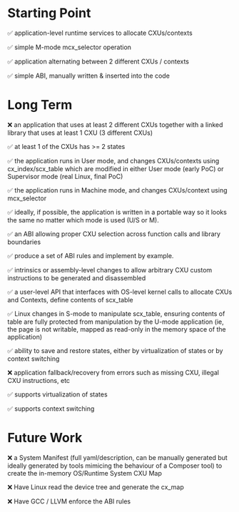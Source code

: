 # Starting Point

:white_check_mark: application-level runtime services to allocate CXUs/contexts

:white_check_mark: simple M-mode mcx_selector operation

:white_check_mark: application alternating between 2 different CXUs / contexts

:white_check_mark: simple ABI, manually written & inserted into the code


# Long Term
:x: an application that uses at least 2 different CXUs together with a linked library that uses at least 1 CXU (3 different CXUs)

:white_check_mark: at least 1 of the CXUs has >= 2 states

:white_check_mark: the application runs in User mode, and changes CXUs/contexts using cx_index/scx_table which are modified in either User mode (early PoC) or Supervisor mode (real Linux, final PoC)

:white_check_mark: the application runs in Machine mode, and changes CXUs/context using mcx_selector

:white_check_mark: ideally, if possible, the application is written in a portable way so it looks the same no matter which mode is used (U/S or M).

:white_check_mark: an ABI allowing proper CXU selection across function calls and library boundaries

:white_check_mark: produce a set of ABI rules and implement by example.

:white_check_mark: intrinsics or assembly-level changes to allow arbitrary CXU custom instructions to be generated and disassembled

:white_check_mark: a user-level API that interfaces with OS-level kernel calls to allocate CXUs and Contexts, define contents of scx_table

:white_check_mark: Linux changes in S-mode to manipulate scx_table, ensuring contents of table are fully protected from manipulation by the U-mode application (ie, the page is not writable, mapped as read-only in the memory space of the application)

:white_check_mark: ability to save and restore states, either by virtualization of states or by context switching

:x: application fallback/recovery from errors such as missing CXU, illegal CXU instructions, etc

:white_check_mark: supports virtualization of states

:white_check_mark: supports context switching

# Future Work

:x: a System Manifest (full yaml/description, can be manually generated but ideally generated by tools mimicing the behaviour of a Composer tool) to create the in-memory OS/Runtime System CXU Map

:x: Have Linux read the device tree and generate the cx_map

:x: Have GCC / LLVM enforce the ABI rules

